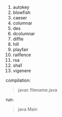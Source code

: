 1. autokey
2. blowfish
3. caeser
4. columnar
5. des
6. dcolumnar
7. diffie
8. hill
9. playfair
10. railfence
11. rsa
12. sha1
13. vigenere

compilation:
>javac filename.java

run:
>java Main